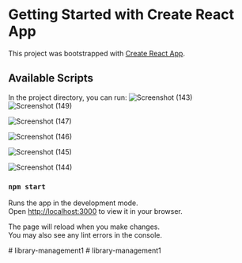# Getting Started with Create React App

This project was bootstrapped with [Create React App](https://github.com/facebook/create-react-app).

## Available Scripts

In the project directory, you can run:
![Screenshot (143)](https://github.com/sharanbharathi/library-management/assets/98640968/6da4e3a0-aa00-4b23-be11-18ad6801ca94)
![Screenshot (149)](https://github.com/sharanbharathi/library-management/assets/98640968/a181e047-50dd-4632-a850-357f502893e8)

![Screenshot (147)](https://github.com/sharanbharathi/library-management/assets/98640968/338d2ec7-687e-4af6-af6a-1206f21db963)

![Screenshot (146)](https://github.com/sharanbharathi/library-management/assets/98640968/d4e2506b-a711-46c6-97f8-cff60fd7fc27)

![Screenshot (145)](https://github.com/sharanbharathi/library-management/assets/98640968/0a8e75be-28f6-46a3-9ebc-d127f9ae7ccb)

![Screenshot (144)](https://github.com/sharanbharathi/library-management/assets/98640968/4a4ba184-64c0-4a26-b922-32670cc3ea64)

### `npm start`

Runs the app in the development mode.\
Open [http://localhost:3000](http://localhost:3000) to view it in your browser.

The page will reload when you make changes.\
You may also see any lint errors in the console.


#   l i b r a r y - m a n a g e m e n t 1 
 
 #   l i b r a r y - m a n a g e m e n t 1 
 
 
